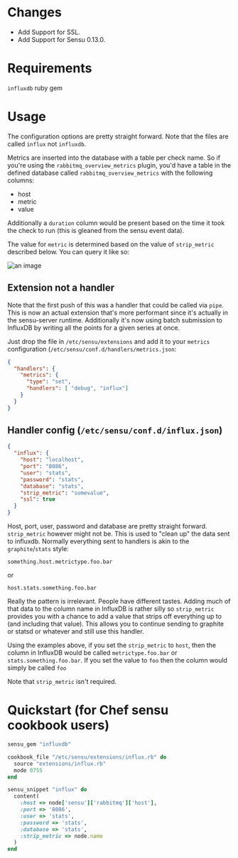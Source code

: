 # Changes

* Add Support for SSL.
* Add Support for Sensu 0.13.0.

# Requirements
`influxdb` ruby gem

# Usage
The configuration options are pretty straight forward. Note that the files are called `influx` not `influxdb`. 

Metrics are inserted into the database with a table per check name. So if you're using the `rabbitmq_overview_metrics` plugin, you'd have a table in the defined database called `rabbitmq_overview_metrics` with the following columns:

- host
- metric
- value

Additionally a `duration` column would be present based on the time it took the check to run (this is gleaned from the sensu event data).

The value for `metric` is determined based on the value of `strip_metric` described below. You can query it like so:

![an image](http://s3itch.lusis.org/InfluxDB_Administration_20140203_153132.png)

## Extension not a handler
Note that the first push of this was a handler that could be called via `pipe`. This is now an actual extension that's more performant since it's actually in the sensu-server runtime. Additionally it's now using batch submission to InfluxDB by writing all the points for a given series at once.

Just drop the file in `/etc/sensu/extensions` and add it to your `metrics` configuration (`/etc/sensu/conf.d/handlers/metrics.json`:

```json
{
  "handlers": {
    "metrics": {
      "type": "set",
      "handlers": [ "debug", "influx"]
    }
  }
}
```

## Handler config (`/etc/sensu/conf.d/influx.json`)

```json
{
  "influx": {
    "host": "localhost",
    "port": "8086",
    "user": "stats",
    "password": "stats",
    "database": "stats",
    "strip_metric": "somevalue",
    "ssl": true
  }
}
```

Host, port, user, password and database are pretty straight forward. `strip_metric` however might not be. This is used to "clean up" the data sent to influxdb. Normally everything sent to handlers is akin to the `graphite`/`stats` style:

	something.host.metrictype.foo.bar

or

	host.stats.something.foo.bar

Really the pattern is irrelevant. People have different tastes. Adding much of that data to the column name in InfluxDB is rather silly so `strip_metric` provides you with a chance to add a value that strips off everything up to (and including that value). This allows you to continue sending to graphite or statsd or whatever and still use this handler.

Using the examples above, if you set the `strip_metric` to `host`, then the column in InfluxDB would be called `metrictype.foo.bar` or `stats.something.foo.bar`. If you set the value to `foo` then the column would simply be called `foo`

Note that `strip_metric` isn't required.
# Quickstart (for Chef sensu cookbook users)

```ruby
sensu_gem "influxdb"

cookbook_file "/etc/sensu/extensions/influx.rb" do
  source "extensions/influx.rb"
  mode 0755
end

sensu_snippet "influx" do
  content(
    :host => node['sensu']['rabbitmq']['host'],
    :port => '8086',
    :user => 'stats',
    :password => 'stats',
    :database => 'stats',
    :strip_metric => node.name
  )
end
```
